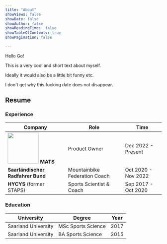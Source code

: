 ```yaml
---
title: "About"
showViews: false
showDate: false
showAuthor: false
showReadingTime:  false
showTableOfContents: true
showPagination: false

---
```


Hello Go!

This is a very cool and short text about myself.

Ideally it would also be a little bit funny etc.

I don't get why this fucking date does not disappear.

## Resume

### Experience

|Company|Role|Time|
|---|---|---|
|<img src="mats_logo.jpg" width="100"> **MATS**|Product Owner|Dec 2022 - Present|
|**Saarländischer Radfahrer Bund**|Mountainbike Federation Coach|Oct 2020 - Nov 2022|
|**HYCYS** (former STAPS)|Sports Scientist & Coach|Sep 2017 - Oct 2020|


### Education
|University|Degree|Year|
|---|---|---|
|Saarland University|MSc Sports Science|2017|
|Saarland University|BA Sports Science|2015|
